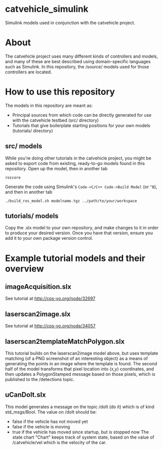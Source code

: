 # catvehicle_simulink
Simulink models used in conjunction with the catvehicle project.

# About
The catvehicle project uses many different kinds of controllers and models, and many of these are best described using domain-specific languages such as Simulink. In this repository, the /source/ models used for those controllers are located.

# How to use this repository
The models in this repository are meant as:
* Principal sources from which code can be directly generated for use with the catvehicle testbed (src/ directory)
* Tutorials that give boilerplate starting positions for your own models (tutorials/ directory)

## src/ models
While you're doing other tutorials in the catvehicle project, you might be asked to export code from existing, ready-to-go models found in this repository. Open up the model, then in another tab
```
roscore
```
Generate the code using Simulink's ```Code->C/C++ Code->Build Model``` (or ```^B```), and then in another tab
```
./build_ros_model.sh modelname.tgz ../path/to/your/workspace
```

## tutorials/ models
Copy the .slx model to your own repository, and make changes to it in order to produce your desired version. Once you have that version, ensure you add it to your own package version control.


# Example tutorial models and their overview

## imageAcquisition.slx
See tutorial at http://cps-vo.org/node/32697

## laserscan2image.slx
See tutorial at http://cps-vo.org/node/34057

## laserscan2templateMatchPolygon.slx
This tutorial builds on the laserscan2image model above, but uses template 
matching (of a PNG screenshot of an interesting object) as a means of 
generating the points in an image where the template is found. The second 
half of the model transforms that pixel location into (x,y) coordinates, 
and then updates a PolygonStamped message based on those pixels, which 
is published to the /detections topic.

## uCanDoIt.slx
This model generates a message on the topic /doIt (do it) which is of kind 
std_msgs/Bool. The value on /doIt should be:
  * false if the vehicle has not moved yet
  * false if the vehicle is moving
  * true if the vehicle has moved since startup, but is stopped now
The state chart "Chart" keeps track of system state, based on the value of 
/catvehicle/vel which is the velocity of the car. 
